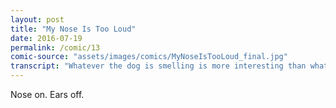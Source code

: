 ```yaml
---
layout: post
title: "My Nose Is Too Loud"
date: 2016-07-19
permalink: /comic/13
comic-source: "assets/images/comics/MyNoseIsTooLoud_final.jpg"
transcript: "Whatever the dog is smelling is more interesting than whatever his ears are hearing."
---
```


Nose on. Ears off.
